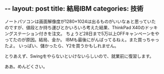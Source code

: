 --
layout: post
title: 結局IBM
categories: 技術
--

ノートパソコンは画面解像度が1280×1024は出るものがいいなぁと思っていたのですが、値段とか持ち運びとかいろいろ考えた結果、ThinkPad X40のドッキングステーション付きを注文。
ちょうど28日まで5万以上OFFキャンペーンをやってたのが原因。結局、金か。
IBMも最後にがんばってるねぇ。また買っちゃったよ。
いっぱい、儲かったら、Y2を買うかもしれません。

とりあえず、Swingをやらないといけないらしいので、就業前に復習します。

ああ。めんどくさい。
